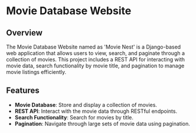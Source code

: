 # Movie Database Website

## Overview

The Movie Database Website named as 'Movie Nest' is a Django-based web application that allows users to view, search, and paginate through a collection of movies. This project includes a REST API for interacting with movie data, search functionality by movie title, and pagination to manage movie listings efficiently.

## Features

- **Movie Database**: Store and display a collection of movies.
- **REST API**: Interact with the movie data through RESTful endpoints.
- **Search Functionality**: Search for movies by title.
- **Pagination**: Navigate through large sets of movie data using pagination.


